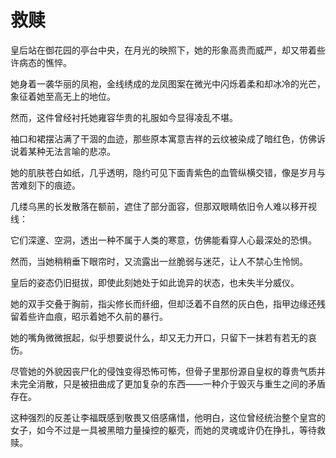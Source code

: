 # 救赎

皇后站在御花园的亭台中央，在月光的映照下，她的形象高贵而威严，却又带着些许病态的憔悴。

她身着一袭华丽的凤袍，金线绣成的龙凤图案在微光中闪烁着柔和却冰冷的光芒，象征着她至高无上的地位。

然而，这件曾经衬托她雍容华贵的礼服如今显得凌乱不堪。

袖口和裙摆沾满了干涸的血迹，那些原本寓意吉祥的云纹被染成了暗红色，仿佛诉说着某种无法言喻的悲凉。

她的肌肤苍白如纸，几乎透明，隐约可见下面青紫色的血管纵横交错，像是岁月与苦难刻下的痕迹。

几缕乌黑的长发散落在额前，遮住了部分面容，但那双眼睛依旧令人难以移开视线：

它们深邃、空洞，透出一种不属于人类的寒意，仿佛能看穿人心最深处的恐惧。

然而，当她稍稍垂下眼帘时，又流露出一丝脆弱与迷茫，让人不禁心生怜悯。

皇后的姿态仍旧挺拔，即使此刻她处于如此诡异的状态，也未失半分威仪。

她的双手交叠于胸前，指尖修长而纤细，但却泛着不自然的灰白色，指甲边缘还残留着些许血痕，昭示着她不久前的暴行。

她的嘴角微微抿起，似乎想要说什么，却又无力开口，只留下一抹若有若无的哀伤。

尽管她的外貌因丧尸化的侵蚀变得恐怖可怖，但骨子里那份源自皇权的尊贵气质并未完全消散，只是被扭曲成了更加复杂的东西——一种介于毁灭与重生之间的矛盾存在。

这种强烈的反差让李福既感到敬畏又倍感痛惜，他明白，这位曾经统治整个皇宫的女子，如今不过是一具被黑暗力量操控的躯壳，而她的灵魂或许仍在挣扎，等待救赎。